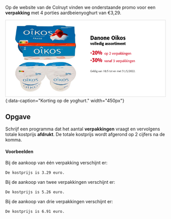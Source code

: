 Op de website van de Colruyt vinden we onderstaande promo voor een **verpakking** met 4 porties aardbeienyoghurt van €3,29.

![Yoghurt](media/colruyt.png "Yoghurt"){:data-caption="Korting op de yoghurt." width="450px"}

## Opgave
Schrijf een programma dat het aantal **verpakkingen** vraagt en vervolgens totale kostprijs **afdrukt**. 
De totale kostprijs wordt afgerond op 2 cijfers na de komma.

#### Voorbeelden
Bij de aankoop van één verpakking verschijnt er:
```
De kostprijs is 3.29 euro.
```

Bij de aankoop van twee verpakkingen verschijnt er:
```
De kostprijs is 5.26 euro.
```

Bij de aankoop van drie verpakkingen verschijnt er:
```
De kostprijs is 6.91 euro.
```
